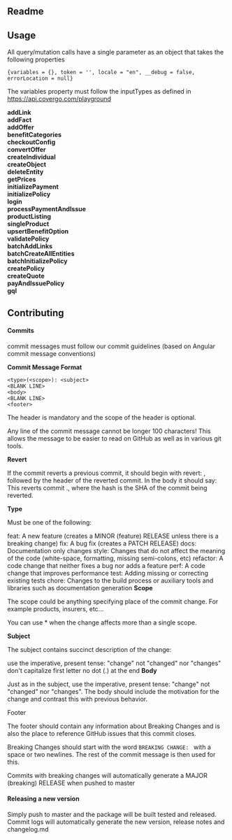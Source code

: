 ## Readme

## Usage
All query/mutation calls have a single parameter as an object that takes the following properties
```
{variables = {}, token = '', locale = "en", __debug = false, errorLocation = null}
```
The variables property must follow the inputTypes as defined in https://api.covergo.com/playground
<dl>
  <dt><strong>addLink</strong></dt>
  <dd></dd>
  <dt><strong>addFact</strong></dt>
  <dd></dd>
  <dt><strong>addOffer</strong></dt>
  <dd></dd>
  <dt><strong>benefitCategories</strong></dt>
  <dd></dd>
  <dt><strong>checkoutConfig</strong></dt>
  <dd></dd>
  <dt><strong>convertOffer</strong></dt>
  <dd></dd>
  <dt><strong>createIndividual</strong></dt>
  <dd></dd>
  <dt><strong>createObject</strong></dt>
  <dd></dd>
  <dt><strong>deleteEntity</strong></dt>
  <dd></dd>
  <dt><strong>getPrices</strong></dt>
  <dd></dd>
  <dt><strong>initializePayment</strong></dt>
  <dd></dd>
  <dt><strong>initializePolicy</strong></dt>
  <dd></dd>
  <dt><strong>login</strong></dt>
  <dd></dd>
  <dt><strong>processPaymentAndIssue</strong></dt>
  <dd></dd>
  <dt><strong>productListing</strong></dt>
  <dd></dd>
  <dt><strong>singleProduct</strong></dt>
  <dd></dd>
  <dt><strong>upsertBenefitOption</strong></dt>
  <dd></dd>
  <dt><strong>validatePolicy</strong></dt>
  <dd></dd>
  <dt><strong>batchAddLinks</strong></dt>
  <dd></dd>
  <dt><strong>batchCreateAllEntities</strong></dt>
  <dd></dd>
  <dt><strong>batchInitializePolicy</strong></dt>
  <dd></dd>
  <dt><strong>createPolicy</strong></dt>
  <dd></dd>
  <dt><strong>createQuote</strong></dt>
  <dd></dd>
  <dt><strong>payAndIssuePolicy</strong></dt>
  <dd></dd>

<dt><strong>gql</strong></dt>
<dd>

</dl>

## Contributing

#### Commits
commit messages must follow our commit guidelines (based on Angular commit message conventions)

**Commit Message Format**
```
<type>(<scope>): <subject>
<BLANK LINE>
<body>
<BLANK LINE>
<footer>
```
The header is mandatory and the scope of the header is optional.

Any line of the commit message cannot be longer 100 characters! This allows the message to be easier to read on GitHub as well as in various git tools.

**Revert**

If the commit reverts a previous commit, it should begin with revert: , followed by the header of the reverted commit. In the body it should say: This reverts commit <hash>., where the hash is the SHA of the commit being reverted.

**Type**

Must be one of the following:

feat: A new feature (creates a MINOR (feature) RELEASE unless there is a breaking change)
fix: A bug fix (creates a PATCH RELEASE)
docs: Documentation only changes
style: Changes that do not affect the meaning of the code (white-space, formatting, missing semi-colons, etc)
refactor: A code change that neither fixes a bug nor adds a feature
perf: A code change that improves performance
test: Adding missing or correcting existing tests
chore: Changes to the build process or auxiliary tools and libraries such as documentation generation
**Scope**

The scope could be anything specifying place of the commit change. For example products, insurers, etc...

You can use * when the change affects more than a single scope.

**Subject**

The subject contains succinct description of the change:

use the imperative, present tense: "change" not "changed" nor "changes"
don't capitalize first letter
no dot (.) at the end
**Body**

Just as in the subject, use the imperative, present tense: "change" not "changed" nor "changes". The body should include the motivation for the change and contrast this with previous behavior.

Footer

The footer should contain any information about Breaking Changes and is also the place to reference GitHub issues that this commit closes.

Breaking Changes should start with the word `BREAKING CHANGE: ` with a space or two newlines. The rest of the commit message is then used for this.

Commits with breaking changes will automatically generate a MAJOR (breaking) RELEASE when pushed to master


#### Releasing a new version
Simply push to master and the package will be built tested and released.  Commit logs will automatically generate the new version, release notes and changelog.md